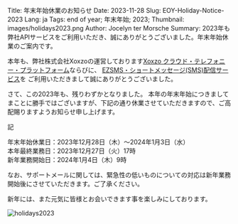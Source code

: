 Title: 年末年始休業のお知らせ 
Date: 2023-11-28 
Slug: EOY-Holiday-Notice-2023
Lang: ja 
Tags: end of year; 年末年始; 2023; 
Thumbnail: images/holidays2023.png
Author: Jocelyn ter Morsche
Summary: 2023年も弊社APIサービスをご利用いただき、誠にありがとうございました。年末年始休業のご案内です。

本年も、弊社株式会社Xoxzoの運営しております[Xoxzo クラウド・テレフォニー・プラットフォーム](https://www.xoxzo.com/ja/)ならびに、
[EZSMS・ショートメッセージ(SMS)配信サービス](https://www.ezsms.biz/ja/)を ご利用いただきまして誠にありがとうございました。

さて、この2023年も、残りわずかとなりました。
本年の年末年始につきましてまことに勝手ではございますが、下記の通り休業させていただきますので、ご高配賜りますようお知らせ申し上げます。

記

年末年始休業日：2023年12月28日（木）～2024年1月3日（水）</br>
本年最終業務日：2023年12月27日（火）17時 </br>
新年業務開始日：2024年1月4日（木）9時 </br>

なお、サポートメールに関しては、緊急性の低いものについての対応は新年業務開始後にさせていただきます。ご了承ください。

新年には、また元気に皆様とお会いできます事を楽しみにしております。

![holidays2023](/images/holidays2023.png)
